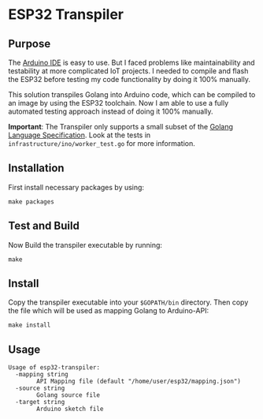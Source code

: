 # ESP32 Transpiler

## Purpose

The [Arduino IDE](https://www.arduino.cc/en/Main/Software) is easy to use.
But I faced problems like maintainability and testability at more complicated IoT projects.
I needed to compile and flash the ESP32 before testing my code functionality by doing it 100% manually.

This solution transpiles Golang into Arduino code, which can be compiled to an image by using the ESP32 toolchain.
Now I am able to use a fully automated testing approach instead of doing it 100% manually.

**Important**: The Transpiler only supports a small subset of the [Golang Language Specification](https://golang.org/ref/spec).
Look at the tests in <code>infrastructure/ino/worker_test.go</code> for more information.

## Installation

First install necessary packages by using:

    make packages

## Test and Build

Now Build the transpiler executable by running:

    make

## Install

Copy the transpiler executable into your <code>$GOPATH/bin</code> directory.
Then copy the file which will be used as mapping Golang to Arduino-API:

    make install

## Usage

    Usage of esp32-transpiler:
      -mapping string
            API Mapping file (default "/home/user/esp32/mapping.json")
      -source string
            Golang source file
      -target string
            Arduino sketch file
